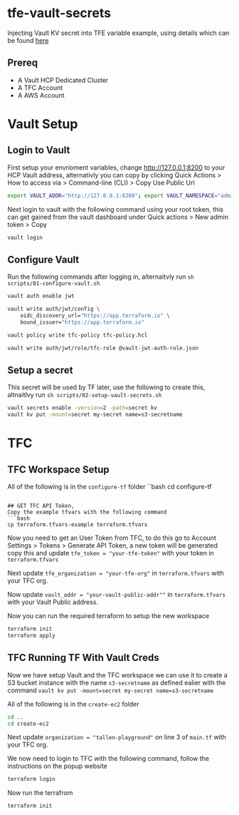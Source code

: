 # tfe-vault-secrets
Injecting Vault KV secret into TFE variable example, using details which can be found [here](https://developer.hashicorp.com/terraform/cloud-docs/workspaces/dynamic-provider-credentials/vault-configuration)

## Prereq
* A Vault HCP Dedicated Cluster
* A TFC Account
* A AWS Account

# Vault Setup

## Login to Vault
First setup your envrioment variables, change http://127.0.0.1:8200 to your HCP Vault address, alternativly you can copy by clicking Quick Actions > How to access via > Command-line (CLI) > Copy Use Public Url
```bash
export VAULT_ADDR="http://127.0.0.1:8200"; export VAULT_NAMESPACE="admin"
```

Next login to vault with the following command using your root token, this can get gained from the vault dashboard under Quick actions > New admin token > Copy
```bash
vault login
```

## Configure Vault
Run the following commands after logging in, alternaitvly run `sh scripts/01-configure-vault.sh`
```bash
vault auth enable jwt

vault write auth/jwt/config \
    oidc_discovery_url="https://app.terraform.io" \
    bound_issuer="https://app.terraform.io"

vault policy write tfc-policy tfc-policy.hcl

vault write auth/jwt/role/tfc-role @vault-jwt-auth-role.json
```

## Setup a secret
This secret will be used by TF later, use the following to create this, altnaitlvy run `sh scripts/02-setup-vault-secrets.sh`
```bash
vault secrets enable -version=2 -path=secret kv 
vault kv put -mount=secret my-secret name=s3-secretname
```

# TFC

## TFC Workspace Setup
All of the following is in the `configure-tf` folder
``bash
cd configure-tf
```

## GET TFC API Token,
Copy the example tfvars with the following command
```bash
cp terraform.tfvars-example terraform.tfvars
```

Now you need to get an User Token from TFC, to do this go to Account Settings > Tokens > Generate API Token, a new token will be generated copy this and update `tfe_token = "your-tfe-token"` with your token in `terraform.tfvars`

Next update `tfe_organization = "your-tfe-org"` in `terraform.tfvars` with your TFC org. 

Now update `vault_addr = "your-vault-public-addr""` in `terraform.tfvars` with your Vault Public address.

Now you can run the required terraform to setup the new workspace
```bash
terraform init
terraform apply
```

## TFC Running TF With Vault Creds
Now we have setup Vault and the TFC workspace we can use it to create a S3 bucket instance with the name `s3-secretname` as defined ealier with the command `vault kv put -mount=secret my-secret name=s3-secretname`

All of the following is in the `create-ec2` folder
```bash
cd ..
cd create-ec2
```

Next update `organization = "tallen-playground"` on line 3 of `main.tf` with your TFC org.

We now need to login to TFC with the following command, follow the instructions on the popup website
```bash
terraform login
```

Now run the terrafrom
```bash
terraform init 
```
